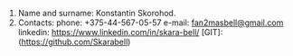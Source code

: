 1. Name and surname:
   Konstantin Skorohod.
2. Contacts:
   phone: +375-44-567-05-57
   e-mail: fan2masbell@gmail.com
   linkedin: https://www.linkedin.com/in/skara-bell/
   [GIT]:(https://github.com/Skarabell)